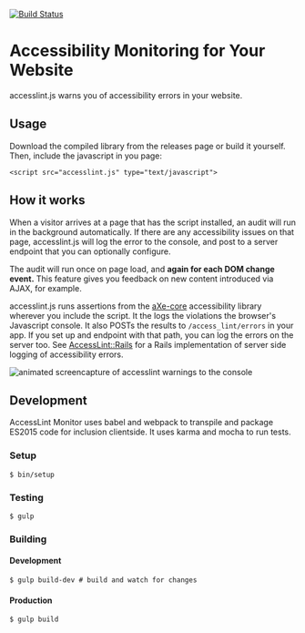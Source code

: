 [![Build Status](https://travis-ci.org/accesslint/accesslint.js.svg)](https://travis-ci.org/accesslint/accesslint.js)

# Accessibility Monitoring for Your Website

accesslint.js warns you of accessibility errors in your website.

## Usage

Download the compiled library from the releases page or build it yourself. Then,
include the javascript in you page:

```
<script src="accesslint.js" type="text/javascript">
```

## How it works

When a visitor arrives at a page that has the script installed, an audit will
run in the background automatically. If there are any accessibility issues on
that page, accesslint.js will log the error to the console, and post to a server
endpoint that you can optionally configure.

The audit will run once on page load, and **again for each DOM change event.**
This feature gives you feedback on new content introduced via AJAX, for example.

accesslint.js runs assertions from the
[aXe-core](https://github.com/dequelabs/axe-core) accessibility library wherever
you include the script. It the logs the violations the browser's Javascript
console. It also POSTs the results to `/access_lint/errors` in your app. If you
set up and endpoint with that path, you can log the errors on the server too.
See [AccessLint::Rails](https://github.com/thoughtbot/access_lint-rails) for a
Rails implementation of server side logging of accessibility errors.

![animated screencapture of accesslint warnings to the console](https://cloud.githubusercontent.com/assets/108163/15450990/693ce7e4-1f7c-11e6-8778-6a6aced77679.gif)


## Development

AccessLint Monitor uses babel and webpack to transpile and package ES2015
code for inclusion clientside. It uses karma and mocha to run tests.

### Setup

    $ bin/setup

### Testing

    $ gulp

### Building

#### Development

    $ gulp build-dev # build and watch for changes

#### Production

    $ gulp build
